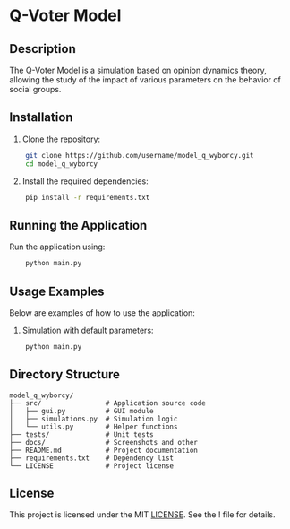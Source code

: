 # Q-Voter Model

## Description
The Q-Voter Model is a simulation based on opinion dynamics theory, allowing the study of the impact of various parameters on the behavior of social groups.

## Installation
1. Clone the repository:
```bash
    git clone https://github.com/username/model_q_wyborcy.git
    cd model_q_wyborcy
```

2. Install the required dependencies:
```bash
    pip install -r requirements.txt
```

## Running the Application
Run the application using:
```bash
    python main.py
```

## Usage Examples
Below are examples of how to use the application:

1. Simulation with default parameters:
```bash
    python main.py
```

## Directory Structure
```
model_q_wyborcy/
├── src/                # Application source code
│   ├── gui.py          # GUI module
│   ├── simulations.py  # Simulation logic
│   └── utils.py        # Helper functions
├── tests/              # Unit tests
├── docs/               # Screenshots and other 
├── README.md           # Project documentation
├── requirements.txt    # Dependency list
└── LICENSE             # Project license
```

## License
This project is licensed under the MIT [LICENSE](LICENSE). See the ! file for details.
